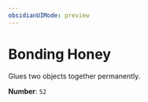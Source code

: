 ```yaml
---
obsidianUIMode: preview
---
```

# Bonding Honey

Glues two objects together permanently.

**Number**: `52`
